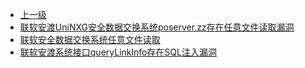 * [上一级](docs/wy876_poc/)
* [联软安渡UniNXG安全数据交换系统poserver.zz存在任意文件读取漏洞](docs/wy876_poc/%E8%81%94%E8%BD%AF/%E8%81%94%E8%BD%AF%E5%AE%89%E6%B8%A1UniNXG%E5%AE%89%E5%85%A8%E6%95%B0%E6%8D%AE%E4%BA%A4%E6%8D%A2%E7%B3%BB%E7%BB%9Fposerver.zz%E5%AD%98%E5%9C%A8%E4%BB%BB%E6%84%8F%E6%96%87%E4%BB%B6%E8%AF%BB%E5%8F%96%E6%BC%8F%E6%B4%9E.md)
* [联软安全数据交换系统任意文件读取](docs/wy876_poc/%E8%81%94%E8%BD%AF/%E8%81%94%E8%BD%AF%E5%AE%89%E5%85%A8%E6%95%B0%E6%8D%AE%E4%BA%A4%E6%8D%A2%E7%B3%BB%E7%BB%9F%E4%BB%BB%E6%84%8F%E6%96%87%E4%BB%B6%E8%AF%BB%E5%8F%96.md)
* [联软安渡系统接口queryLinklnfo存在SQL注入漏洞](docs/wy876_poc/%E8%81%94%E8%BD%AF/%E8%81%94%E8%BD%AF%E5%AE%89%E6%B8%A1%E7%B3%BB%E7%BB%9F%E6%8E%A5%E5%8F%A3queryLinklnfo%E5%AD%98%E5%9C%A8SQL%E6%B3%A8%E5%85%A5%E6%BC%8F%E6%B4%9E.md)
